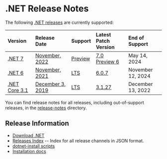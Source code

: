 # .NET Release Notes

The following [.NET releases](releases.md) are currently supported:

|  Version  | Release Date | Support | Latest Patch Version | End of Support |
| :-- | :-- | :-- | :-- | :-- |
| [.NET 7](release-notes/7.0/README.md) | [November, 2022](https://devblogs.microsoft.com/dotnet/announcing-dotnet-7-preview-4/) | [Preview][policies] | [7.0 Preview 6][7.0 Preview 6] | May 14, 2024 |
| [.NET 6](release-notes/6.0/README.md) | [November, 2021](https://devblogs.microsoft.com/dotnet/announcing-net-6/) | [LTS][policies] | [6.0.7][6.0.7]  | November 12, 2024 |
| [.NET Core 3.1](release-notes/3.1/README.md) | [December 3, 2019](https://devblogs.microsoft.com/dotnet/announcing-net-core-3-1/) | [LTS][policies] | [3.1.27][3.1.27] | December 13, 2022 |


You can find release notes for all releases, including out-of-support releases, in the [release-notes](release-notes) directory.

[7.0 Preview 6]: release-notes/7.0/preview/7.0.0-preview.6.md
[6.0.7]: release-notes/6.0/6.0.7/6.0.7.md
[3.1.27]: release-notes/3.1/3.1.27/3.1.27.md


## Release Information

* [Download .NET](https://dotnet.microsoft.com/download/dotnet)
* [Releases Index][releases-index.json] -- Index for all release channels in JSON format.
* [dotnet-install scripts](https://docs.microsoft.com/dotnet/core/tools/dotnet-install-script)
* [Installation docs](https://docs.microsoft.com/dotnet/core/install/)

[releases-index.json]: https://dotnetcli.blob.core.windows.net/dotnet/release-metadata/releases-index.json
[policies]: release-policies.md
